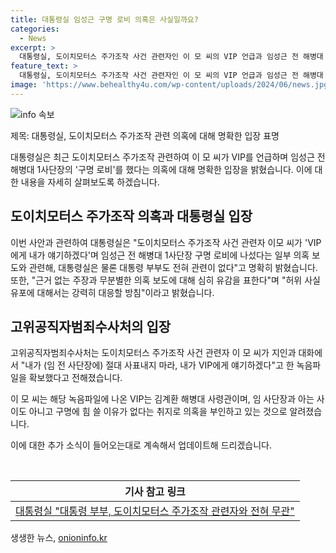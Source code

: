```yaml
---
title: 대통령실 임성근 구명 로비 의혹은 사실일까요?
categories:
  - News
excerpt: >
  대통령실, 도이치모터스 주가조작 사건 관련자인 이 모 씨의 VIP 언급과 임성근 전 해병대 1사단장의 구명 로비 의혹에 대해 대통령 부부의 무관여를 밝혔다. 근거 없는 주장과 의혹 보도에 유감을 표하며 허위 사실 유포에 대해 강력 대응할 방침을 밝히고 있다. 대통령실 발표에 따르면, 고위공직자범죄수사처는 이 모 씨와 VIP 간의 녹음파일을 확보했으나, 이는 의혹 부인의 근거로 사용되고 있다.
feature_text: >
  대통령실, 도이치모터스 주가조작 사건 관련자인 이 모 씨의 VIP 언급과 임성근 전 해병대 1사단장의 구명 로비 의혹에 대해 대통령 부부의 무관여를 밝혔다. 근거 없는 주장과 의혹 보도에 유감을 표하며 허위 사실 유포에 대해 강력 대응할 방침을 밝히고 있다. 대통령실 발표에 따르면, 고위공직자범죄수사처는 이 모 씨와 VIP 간의 녹음파일을 확보했으나, 이는 의혹 부인의 근거로 사용되고 있다.
image: 'https://www.behealthy4u.com/wp-content/uploads/2024/06/news.jpg'
---
```


<p><img src="https://www.behealthy4u.com/wp-content/uploads/2024/06/news.jpg" alt="info 속보" /></p>

<p>제목: 대통령실, 도이치모터스 주가조작 관련 의혹에 대해 명확한 입장 표명</p>

<p>대통령실은 최근 도이치모터스 주가조작 관련하여 이 모 씨가 VIP를 언급하며 임성근 전 해병대 1사단장의 '구명 로비'를 했다는 의혹에 대해 명확한 입장을 밝혔습니다. 이에 대한 내용을 자세히 살펴보도록 하겠습니다.</p>

<h2 data-ke-size="size26">도이치모터스 주가조작 의혹과 대통령실 입장</h2>

<p>이번 사안과 관련하여 대통령실은 "도이치모터스 주가조작 사건 관련자 이모 씨가 'VIP에게 내가 얘기하겠다'며 임성근 전 해병대 1사단장 구명 로비에 나섰다는 일부 의혹 보도와 관련해, 대통령실은 물론 대통령 부부도 전혀 관련이 없다"고 명확히 밝혔습니다. 또한, "근거 없는 주장과 무분별한 의혹 보도에 대해 심히 유감을 표한다"며 "허위 사실 유포에 대해서는 강력히 대응할 방침"이라고 밝혔습니다.</p>

<h2 data-ke-size="size26">고위공직자범죄수사처의 입장</h2>

<p>고위공직자범죄수사처는 도이치모터스 주가조작 사건 관련자 이 모 씨가 지인과 대화에서 "내가 (임 전 사단장에) 절대 사표내지 마라, 내가 VIP에게 얘기하겠다"고 한 녹음파일을 확보했다고 전해졌습니다.</p>

<p>이 모 씨는 해당 녹음파일에 나온 VIP는 김계환 해병대 사령관이며, 임 사단장과 아는 사이도 아니고 구명에 힘 쓸 이유가 없다는 취지로 의혹을 부인하고 있는 것으로 알려졌습니다.</p>

<p>이에 대한 추가 소식이 들어오는대로 계속해서 업데이트해 드리겠습니다.</p>

<p data-ke-size="size16">&nbsp;</p>

<table>
<thead>
<tr>
<th>기사 참고 링크</th>
</tr>
</thead>
<tbody>
<tr>
<td style="text-align: center; height: 17px;"><a href="https://news.v.daum.net/v/20211210164206384">대통령실 "대통령 부부, 도이치모터스 주가조작 관련자와 전혀 무관"</a></td>
</tr>
</tbody>
</table>
생생한 뉴스, <a href="https://onioninfo.kr" rel="dofollow">onioninfo.kr</a>


